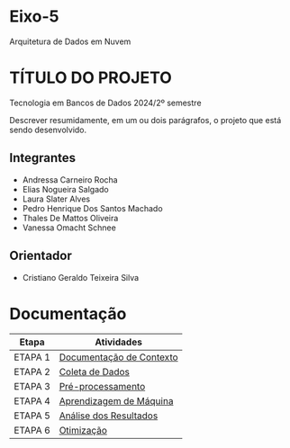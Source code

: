 # Eixo-5
Arquitetura de Dados em Nuvem

# TÍTULO DO PROJETO
Tecnologia em Bancos de Dados
2024/2º semestre

Descrever resumidamente, em um ou dois parágrafos, o projeto que está sendo desenvolvido.

## Integrantes
* Andressa Carneiro Rocha
* Elias Nogueira Salgado
* Laura Slater Alves
* Pedro Henrique Dos Santos Machado
* Thales De Mattos Oliveira
* Vanessa Omacht Schnee

## Orientador
* Cristiano Geraldo Teixeira Silva

# Documentação

| Etapa         | Atividades |
|  :----:   | ----------- |
| ETAPA 1        |[Documentação de Contexto](projeto/inicio_do_projeto.md) |
| ETAPA 2        |[Coleta de Dados](projeto/coleta_dados.md) |
| ETAPA 3        |[Pré-processamento](projeto/pre_processamento.md) |
| ETAPA 4        |[Aprendizagem de Máquina](projeto/aprendizado_maquina_rev.md)|
| ETAPA 5        |[Análise dos Resultados](projeto/analise_resultados.md) |
| ETAPA 6        |[Otimização](projeto/Otimizacao.md) |

